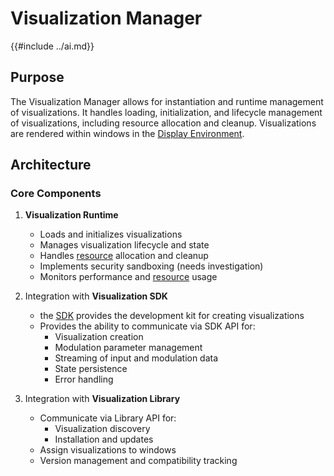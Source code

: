 # Visualization Manager
{{#include ../ai.md}}
## Purpose
The Visualization Manager allows for instantiation and runtime management of visualizations. It handles loading, initialization, and lifecycle management of visualizations, including resource allocation and cleanup. Visualizations are rendered within windows in the [Display Environment](./display.md).
## Architecture
### Core Components
1. **Visualization Runtime**
    - Loads and initializes visualizations
    - Manages visualization lifecycle and state
    - Handles [resource](resource.md) allocation and cleanup
    - Implements security sandboxing (needs investigation)
    - Monitors performance and [resource](resource.md) usage

2. Integration with **Visualization SDK**
    - the [SDK](visualization_sdk.md) provides the development kit for creating visualizations
    - Provides the ability to communicate via SDK API for:
        - Visualization creation
        - Modulation parameter management
        - Streaming of input and modulation data
        - State persistence
        - Error handling

3. Integration with **Visualization Library**
    - Communicate via Library API for:
        - Visualization discovery
        - Installation and updates
    - Assign visualizations to windows
    - Version management and compatibility tracking
